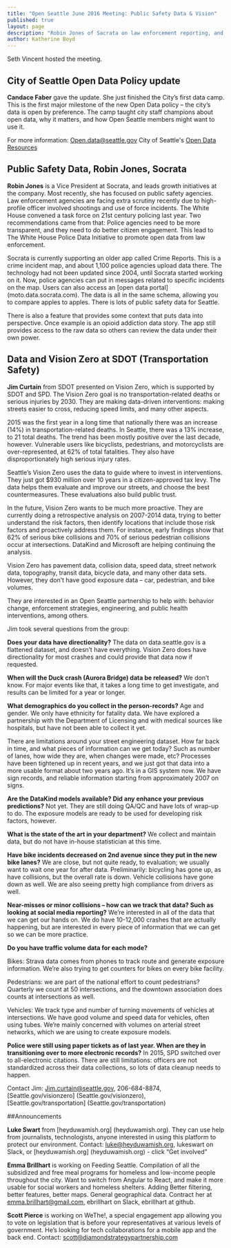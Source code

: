 ```yaml
---
title: "Open Seattle June 2016 Meeting: Public Safety Data & Vision"
published: true
layout: page
description: "Robin Jones of Sacrata on law enforcement reporting, and Jim Curtain of SDOT on Vision Zero - no traffic-related deaths or ijnuries in Seattle by 2030. Plus an update on the City of Seattle Open Data Policy, and announcements."
author: Katherine Boyd
---
```


Seth Vincent hosted the meeting.

## City of Seattle Open Data Policy update
**Candace Faber** gave the update. She just finished the City’s first data camp. This is the first major milestone of the new Open Data policy – the city’s data is open by preference. The camp taught city staff champions about open data, why it matters, and how Open Seattle members might want to use it. 

For more information:
Open.data@seattle.gov
City of Seattle's [Open Data Resources](http://www.seattle.gov/legislation-policies-and-standards/open-data)

## Public Safety Data, Robin Jones, Socrata
**Robin Jones** is a Vice President at Socrata, and leads growth initiatives at the company. Most recently, she has focused on public safety agencies. Law enforcement agencies are facing extra scrutiny recently due to high-profile officer involved shootings and use of force incidents. The White House convened a task force on 21st century policing last year. Two recommendations came from that: Police agencies need to be more transparent, and they need to do better citizen engagement. This lead to The White House Police Data Initiative to promote open data from law enforcement.

Socrata is currently supporting an older app called Crime Reports. This is a crime incident map, and about 1,100 police agencies upload data there. The technology had not been updated since 2004, until Socrata started working on it. Now, police agencies can put in messages related to specific incidents on the map.  Users can also access an [open data portal] (moto.data.socrata.com). The data is all in the same schema, allowing you to compare apples to apples. There is lots of public safety data for Seattle.

There is also a feature that provides some context that puts data into perspective. Once example is an opioid addiction data story.  The app still provides access to the raw data so others can review the data under their own power. 


## Data and Vision Zero at SDOT (Transportation Safety) 
**Jim Curtain** from SDOT presented on Vision Zero, which is supported by SDOT and SPD. The Vision Zero goal is no transportation-related deaths or serious injuries by 2030. They are making data-driven interventions: making streets easier to cross, reducing speed limits, and many other aspects. 

2015 was the first year in a long time that nationally there was an increase (14%) in transportation-related deaths. In Seattle, there was a 13% increase, to 21 total deaths. The trend has been mostly positive over the last decade, however. Vulnerable users like bicyclists, pedestrians, and motorcyclists are over-represented, at 62% of total fatalities. They also have disproportionately high serious injury rates. 

Seattle’s Vision Zero uses the data to guide where to invest in interventions. They just got $930 million over 10 years in a citizen-approved tax levy. The data helps them evaluate and improve our streets, and choose the best countermeasures. These evaluations also build public trust.

In the future, Vision Zero wants to be much more proactive. They are currently doing a retrospective analysis on 2007-2014 data, trying to better understand the risk factors, then identify locations that include those risk factors and proactively address them. For instance, early findings show that 62% of serious bike collisions and 70% of serious pedestrian collisions occur at intersections. DataKind and Microsoft are helping continuing the analysis.

Vision Zero has pavement data, collision data, speed data, street network data, topography, transit data, bicycle data, and many other data sets. However, they don’t have good exposure data – car, pedestrian, and bike volumes. 

They are interested in an Open Seattle partnership to help with: behavior change, enforcement strategies, engineering, and public health interventions, among others. 

Jim took several questions from the group:

**Does your data have directionality?**
 The data on data.seattle.gov is a flattened dataset, and doesn’t have everything. Vision Zero does have directionality for most crashes and could provide that data now if requested. 

**When will the Duck crash (Aurora Bridge) data be released?**
We don’t know. For major events like that, it takes a long time to get investigate, and results can be limited for a year or longer. 

**What demographics do you collect in the person-records?** 
Age and gender. We only have ethnicity for fatality data. We have explored a partnership with the Department of Licensing and with medical sources like hospitals, but have not been able to collect it yet. 

There are limitations around your street engineering dataset. How far back in time, and what pieces of information can we get today? Such as number of lanes, how wide they are, when changes were made, etc?
Processes have been tightened up in recent years, and we just got that data into a more usable format about two years ago. It’s in a GIS system now. We have sign records, and reliable information starting from approximately 2007 on signs.  

**Are the DataKind models available? Did any enhance your previous predictions?**
Not yet. They are still doing QA/QC and have lots of wrap-up to do. The exposure models are ready to be used for developing risk factors, however.

**What is the state of the art in your department?**
We collect and maintain data, but do not have in-house statistician at this time. 

**Have bike incidents decreased on 2nd avenue since they put in the new bike lanes?**
We are close, but not quite ready, to evaluation; we usually want to wait one year for after data. Preliminarily: bicycling has gone up, as have collisions, but the overall rate is down. Vehicle collisions have gone down as well. We are also seeing pretty high compliance from drivers as well.

**Near-misses or minor collisions – how can we track that data? Such as looking at social media reporting?**
We’re interested in all of the data that we can get our hands on. We do have 10-12,000 crashes that are actually happening, but are interested in every piece of information that we can get so we can be more practice. 

**Do you have traffic volume data for each mode?**

Bikes: Strava data comes from phones to track route and generate exposure information. We’re also trying to get counters for bikes on every bike facility.  

Pedestrians: we are part of the national effort to count pedestrians? 
Quarterly we count at 50 intersections, and the downtown association does counts at intersections as well.

Vehicles: We track type and number of turning movements of vehicles at intersections. We have good volume and speed data for vehicles, often using tubes. We’re mainly concerned with volumes on arterial street networks, which we are using to create exposure models. 

**Police were still using paper tickets as of last year. When are they in transitioning over to more electronic records?**
In 2015, SPD switched over to all-electronic citations. There are still limitations: officers are not standardized across their data collections, so lots of data cleanup needs to happen. 

Contact Jim: 
Jim.curtain@seattle.gov, 
206-684-8874,
[Seattle.gov/visionzero] (Seattle.gov/visionzero),
[Seattle.gov/transportation] (Seattle.gov/transportation)

##Announcements

**Luke Swart** from [heyduwamish.org] (heyduwamish.org). They can use help from journalists, technologists, anyone interested in using this platform to protect our environment. 
Contact: luke@heyduwamish.org, lukeswart on Slack, or [heyduwamish.org] (heyduwamish.org) - click “Get involved”

**Emma Brillhart** is working on Feeding Seattle. Compilation of all the subsidized and free meal programs for homeless and low-income people throughout the city. Want to switch from Angular to React, and make it more usable for social workers and homeless shelters. Adding Better filtering, better features, better maps. General geographical data. Contract her at emma.brillhart@gmail.com, ebrillhart on Slack, ebrillhart at github. 

**Scott Pierce** is working on WeThe!, a special engagement app allowing you to vote on legislation that is before your representatives at various levels of government.  He’s looking for tech collaborations for a mobile app and the back end. 
Contact: scott@diamondstrategypartnership.com


